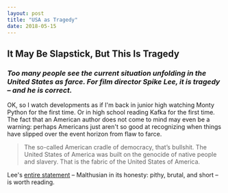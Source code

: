 ```yaml
---
layout: post
title: "USA as Tragedy"
date: 2018-05-15
---
```


<h2>
It May Be Slapstick, But This Is Tragedy
</h2>
<h3>
<em>Too many people see the current situation unfolding in the United States as farce. For film director Spike Lee, it is tragedy – and he is correct.</em>
</h3>
<p>
OK, so I watch developments as if I'm back in junior high watching Monty Python for the first time. Or in high school reading Kafka for the first time. The fact that an American author does not come to mind may even be a warning: perhaps Americans just aren't so good at recognizing when things have slipped over the event horizon from flaw to farce.
</p>
<p>

</p>
<blockquote>
The so-called American cradle of democracy, that’s bullshit. The United States of America was built on the genocide of native people and slavery. That is the fabric of the United States of America.
</blockquote>
<p>
Lee's <a href="http://www.vulture.com/2018/05/read-it-spike-lee-and-his-anti-trump-speech-at-cannes.html">entire statement</a> – Malthusian in its honesty: pithy, brutal, and short – is worth reading.
</p>
<p>

</p>
<p>

</p>
<p>

</p>
<p>

</p>
<p>

</p>

